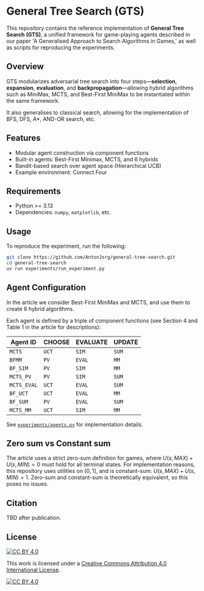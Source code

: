 # General Tree Search (GTS)

This repository contains the reference implementation of **General Tree Search (GTS)**, a unified framework for game-playing agents described in our paper 'A Generalised Approach to Search Algorithms in Games,' as well as scripts for reproducing the experiments.

## Overview

GTS modularizes adversarial tree search into four steps—**selection**, **expansion**, **evaluation**, and **backpropagation**—allowing hybrid algorithms such as MiniMax, MCTS, and Best-First MiniMax to be instantiated within the same framework.

It also generalises to classical search, allowing for the implementation of BFS, DFS, A*, AND-OR search, etc.

## Features

- Modular agent construction via component functions
- Built-in agents: Best-First Minimax, MCTS, and 6 hybrids
- Bandit-based search over agent space (Hierarchical UCB)
- Example environment: Connect Four

## Requirements

- Python >= 3.13
- Dependencies: `numpy`, `matplotlib`, etc.

## Usage

To reproduce the experiment, run the following:

```bash
git clone https://github.com/AntonJorg/general-tree-search.git
cd general-tree-search
uv run experiments/run_experiment.py
```

## Agent Configuration

In the article we consider Best-First MiniMax and MCTS, and use them to create 6 hybrid algorithms.

Each agent is defined by a triple of component functions (see Section 4 and Table 1 in the article for descriptions):

| Agent ID      | CHOOSE | EVALUATE | UPDATE |
|---------------|--------|----------|--------|
| `MCTS`        | `UCT`  | `SIM`    | `SUM`  |
| `BFMM`        | `PV`   | `EVAL`   | `MM`   |
| `BF_SIM`      | `PV`   | `SIM`    | `MM`   |
| `MCTS_PV`     | `PV`   | `SIM`    | `SUM`  |
| `MCTS_EVAL`   | `UCT`  | `EVAL`   | `SUM`  |
| `BF_UCT`      | `UCT`  | `EVAL`   | `MM`   |
| `BF_SUM`      | `PV`   | `EVAL`   | `SUM`  |
| `MCTS_MM`     | `UCT`  | `SIM`    | `MM`   |

See [`experiments/agents.py`](./experiments/agents.py) for implementation details.

## Zero sum vs Constant sum

The article uses a strict zero-sum definition for games, where $U(s, MAX) + U(s, MIN) = 0$ must hold for all terminal states.
For implementation reasons, this repository uses utilities on $[0, 1]$, and is constant-sum: $U(s, MAX) + U(s, MIN) = 1$.
Zero-sum and constant-sum is theoretically equivalent, so this poses no issues.

## Citation

TBD after publication.

## License
[![CC BY 4.0][cc-by-shield]][cc-by]

This work is licensed under a
[Creative Commons Attribution 4.0 International License][cc-by].

[![CC BY 4.0][cc-by-image]][cc-by]

[cc-by]: http://creativecommons.org/licenses/by/4.0/
[cc-by-image]: https://i.creativecommons.org/l/by/4.0/88x31.png
[cc-by-shield]: https://img.shields.io/badge/License-CC%20BY%204.0-lightgrey.svg
